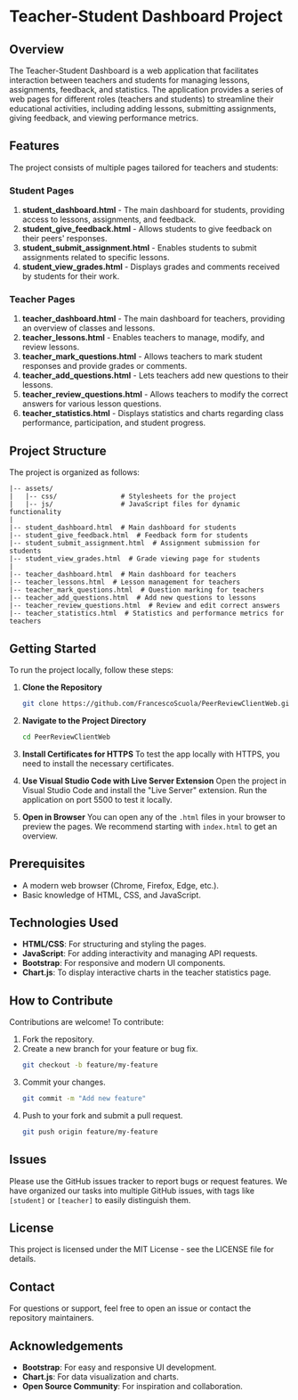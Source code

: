 # Teacher-Student Dashboard Project

## Overview

The Teacher-Student Dashboard is a web application that facilitates interaction between teachers and students for managing lessons, assignments, feedback, and statistics. The application provides a series of web pages for different roles (teachers and students) to streamline their educational activities, including adding lessons, submitting assignments, giving feedback, and viewing performance metrics.

## Features

The project consists of multiple pages tailored for teachers and students:

### Student Pages

1. **student\_dashboard.html** - The main dashboard for students, providing access to lessons, assignments, and feedback.
2. **student\_give\_feedback.html** - Allows students to give feedback on their peers' responses.
3. **student\_submit\_assignment.html** - Enables students to submit assignments related to specific lessons.
4. **student\_view\_grades.html** - Displays grades and comments received by students for their work.

### Teacher Pages

1. **teacher\_dashboard.html** - The main dashboard for teachers, providing an overview of classes and lessons.
2. **teacher\_lessons.html** - Enables teachers to manage, modify, and review lessons.
3. **teacher\_mark\_questions.html** - Allows teachers to mark student responses and provide grades or comments.
4. **teacher\_add\_questions.html** - Lets teachers add new questions to their lessons.
5. **teacher\_review\_questions.html** - Allows teachers to modify the correct answers for various lesson questions.
6. **teacher\_statistics.html** - Displays statistics and charts regarding class performance, participation, and student progress.

## Project Structure

The project is organized as follows:

```
|-- assets/
|   |-- css/                # Stylesheets for the project
|   |-- js/                 # JavaScript files for dynamic functionality
|
|-- student_dashboard.html  # Main dashboard for students
|-- student_give_feedback.html  # Feedback form for students
|-- student_submit_assignment.html  # Assignment submission for students
|-- student_view_grades.html  # Grade viewing page for students
|
|-- teacher_dashboard.html  # Main dashboard for teachers
|-- teacher_lessons.html  # Lesson management for teachers
|-- teacher_mark_questions.html  # Question marking for teachers
|-- teacher_add_questions.html  # Add new questions to lessons
|-- teacher_review_questions.html  # Review and edit correct answers
|-- teacher_statistics.html  # Statistics and performance metrics for teachers
```

## Getting Started

To run the project locally, follow these steps:

1. **Clone the Repository**
   ```bash
   git clone https://github.com/FrancescoScuola/PeerReviewClientWeb.git
   ```
2. **Navigate to the Project Directory**
   ```bash
   cd PeerReviewClientWeb
   ```
3. **Install Certificates for HTTPS**
   To test the app locally with HTTPS, you need to install the necessary certificates.

4. **Use Visual Studio Code with Live Server Extension**
   Open the project in Visual Studio Code and install the "Live Server" extension. Run the application on port 5500 to test it locally.

5. **Open in Browser**
   You can open any of the `.html` files in your browser to preview the pages. We recommend starting with `index.html` to get an overview.

## Prerequisites

- A modern web browser (Chrome, Firefox, Edge, etc.).
- Basic knowledge of HTML, CSS, and JavaScript.

## Technologies Used

- **HTML/CSS**: For structuring and styling the pages.
- **JavaScript**: For adding interactivity and managing API requests.
- **Bootstrap**: For responsive and modern UI components.
- **Chart.js**: To display interactive charts in the teacher statistics page.

## How to Contribute

Contributions are welcome! To contribute:

1. Fork the repository.
2. Create a new branch for your feature or bug fix.
   ```bash
   git checkout -b feature/my-feature
   ```
3. Commit your changes.
   ```bash
   git commit -m "Add new feature"
   ```
4. Push to your fork and submit a pull request.
   ```bash
   git push origin feature/my-feature
   ```

## Issues

Please use the GitHub issues tracker to report bugs or request features. We have organized our tasks into multiple GitHub issues, with tags like `[student]` or `[teacher]` to easily distinguish them.

## License

This project is licensed under the MIT License - see the LICENSE file for details.

## Contact

For questions or support, feel free to open an issue or contact the repository maintainers.

## Acknowledgements

- **Bootstrap**: For easy and responsive UI development.
- **Chart.js**: For data visualization and charts.
- **Open Source Community**: For inspiration and collaboration.


